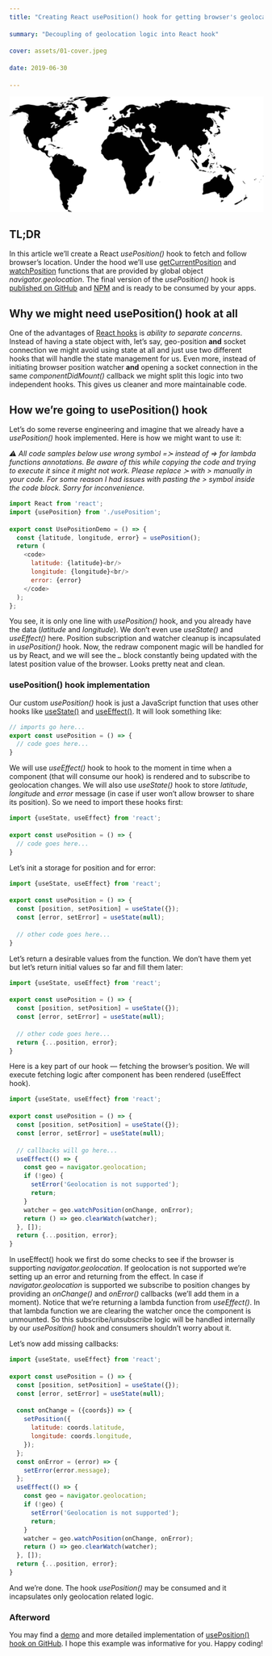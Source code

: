 ```yaml
---
title: "Creating React usePosition() hook for getting browser's geolocation"

summary: "Decoupling of geolocation logic into React hook"

cover: assets/01-cover.jpeg

date: 2019-06-30

---
```


![usePosition](assets/01-cover.jpeg)

## TL;DR

In this article we’ll create a React _usePosition()_ hook to fetch and follow browser’s location. Under the hood we’ll use [getCurrentPosition](https://developer.mozilla.org/en-US/docs/Web/API/Geolocation/getCurrentPosition) and [watchPosition](https://developer.mozilla.org/en-US/docs/Web/API/Geolocation/watchPosition) functions that are provided by global object _navigator.geolocation_. The final version of the _usePosition()_ hook is [published on GitHub](https://github.com/trekhleb/use-position) and [NPM](https://www.npmjs.com/package/use-position) and is ready to be consumed by your apps.

## Why we might need usePosition() hook at all

One of the advantages of [React hooks](https://reactjs.org/docs/hooks-intro.html) is _ability to separate concerns_. Instead of having a state object with, let’s say, geo-position **and** socket connection we might avoid using state at all and just use two different hooks that will handle the state management for us. Even more, instead of initiating browser position watcher **and** opening a socket connection in the same _componentDidMount()_ callback we might split this logic into two independent hooks. This gives us cleaner and more maintainable code.

## How we’re going to usePosition() hook

Let’s do some reverse engineering and imagine that we already have a _usePosition()_ hook implemented. Here is how we might want to use it:

_⚠️ All code samples below use wrong symbol =≻ instead of => for lambda functions annotations. Be aware of this while copying the code and trying to execute it since it might not work. Please replace ≻ with > manually in your code. For some reason I had issues with pasting the > symbol inside the code block. Sorry for inconvenience._

```javascript
import React from 'react';
import {usePosition} from './usePosition';

export const UsePositionDemo = () => {
  const {latitude, longitude, error} = usePosition();
  return (
    <code>
      latitude: {latitude}<br/>
      longitude: {longitude}<br/>
      error: {error}
    </code>
  );
};
```

You see, it is only one line with _usePosition()_ hook, and you already have the data (_latitude_ and _longitude_). We don’t even use _useState()_ and _useEffect()_ here. Position subscription and watcher cleanup is incapsulated in _usePosition()_ hook. Now, the redraw component magic will be handled for us by React, and we will see the _<code>…</code>_ block constantly being updated with the latest position value of the browser. Looks pretty neat and clean.

### usePosition() hook implementation

Our custom _usePosition()_ hook is just a JavaScript function that uses other hooks like [useState()](https://reactjs.org/docs/hooks-state.html) and [useEffect()](https://reactjs.org/docs/hooks-effect.html). It will look something like:

```javascript
// imports go here...
export const usePosition = () => {
  // code goes here...
}
```

We will use _useEffect()_ hook to hook to the moment in time when a component (that will consume our hook) is rendered and to subscribe to geolocation changes. We will also use _useState()_ hook to store _latitude_, _longitude_ and _error_ message (in case if user won’t allow browser to share its position). So we need to import these hooks first:

```javascript
import {useState, useEffect} from 'react';

export const usePosition = () => {
  // code goes here...
}
```

Let’s init a storage for position and for error:

```javascript
import {useState, useEffect} from 'react';

export const usePosition = () => {
  const [position, setPosition] = useState({});
  const [error, setError] = useState(null);

  // other code goes here...
}
```

Let’s return a desirable values from the function. We don’t have them yet but let’s return initial values so far and fill them later:

```javascript
import {useState, useEffect} from 'react';

export const usePosition = () => {
  const [position, setPosition] = useState({});
  const [error, setError] = useState(null);

  // other code goes here...
  return {...position, error};
}
```

Here is a key part of our hook — fetching the browser’s position. We will execute fetching logic after component has been rendered (useEffect hook).

```javascript
import {useState, useEffect} from 'react';

export const usePosition = () => {
  const [position, setPosition] = useState({});
  const [error, setError] = useState(null);

  // callbacks will go here...
  useEffect(() => {
    const geo = navigator.geolocation;
    if (!geo) {
      setError('Geolocation is not supported');
      return;
    }
    watcher = geo.watchPosition(onChange, onError);
    return () => geo.clearWatch(watcher);
  }, []);
  return {...position, error};
}
```

In useEffect() hook we first do some checks to see if the browser is supporting _navigator.geolocation_. If geolocation is not supported we’re setting up an error and returning from the effect. In case if _navigator.geolocation_ is supported we subscribe to position changes by providing an _onChange()_ and _onError()_ callbacks (we’ll add them in a moment). Notice that we’re returning a lambda function from _useEffect()_. In that lambda function we are clearing the watcher once the component is unmounted. So this subscribe/unsubscribe logic will be handled internally by our _usePosition()_ hook and consumers shouldn’t worry about it.

Let’s now add missing callbacks:

```javascript
import {useState, useEffect} from 'react';

export const usePosition = () => {
  const [position, setPosition] = useState({});
  const [error, setError] = useState(null);

  const onChange = ({coords}) => {
    setPosition({
      latitude: coords.latitude,
      longitude: coords.longitude,
    });
  };
  const onError = (error) => {
    setError(error.message);
  };
  useEffect(() => {
    const geo = navigator.geolocation;
    if (!geo) {
      setError('Geolocation is not supported');
      return;
    }
    watcher = geo.watchPosition(onChange, onError);
    return () => geo.clearWatch(watcher);
  }, []);
  return {...position, error};
}
```

And we’re done. The hook _usePosition()_ may be consumed and it incapsulates only geolocation related logic.

### Afterword

You may find a [demo](https://trekhleb.github.io/use-position/) and more detailed implementation of [usePosition() hook on GitHub](https://github.com/trekhleb/use-position). I hope this example was informative for you. Happy coding!

